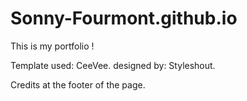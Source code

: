 # Sonny-Fourmont.github.io

This is my portfolio !

Template used: CeeVee.
designed by: Styleshout.

Credits at the footer of the page.
